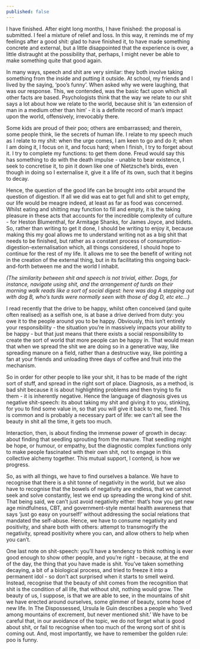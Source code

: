 ```yaml
---
published: false
---
```

I have finished. After eight long months, I have finished: the proposal is submitted. I feel a mixture of relief and loss. In this way, it reminds me of my feelings after a good shit: glad to have finished it, to have made something concrete and external, but a little disappointed that the experience is over, a little distraught at the possibility that, perhaps, I might never be able to make something quite that good again.

In many ways, speech and shit are very similar: they both involve taking something from the inside and putting it outside. At school, my friends and I lived by the saying, ‘poo’s funny’. When asked why we were laughing, that was our response. This, we contended, was the basic fact upon which all other facts are based. Psychologists think that the way we relate to our shit says a lot about how we relate to the world, because shit is ‘an extension of man in a medium other than him’ - it is a definite record of man’s impact upon the world, offensively, irrevocably there. 

Some kids are proud of their poo; others are embarrassed; and therein, some people think, lie the secrets of human life. I relate to my speech much as I relate to my shit: when the urge comes, I am keen to go and do it; when I am doing it, I focus on it, and focus hard; when I finish, I try to forget about it. I try to complete my functions: to get them done. Freud would say this has something to do with the death impulse - unable to bear existence, I seek to concretise it, to pin it down like one of Nietzsche’s birds, even though in doing so I externalise it, give it a life of its own, such that it begins to decay.

Hence, the question of the good life can be brought into orbit around the question of digestion. If all we did was eat to get full and shit to get empty, our life would be meagre indeed, at least as far as food was concerned. Whilst eating and shitting may function to fill and empty, it is the taking pleasure in these acts that accounts for the incredible complexity of culture - for Heston Blumenthal, for Armitage Shanks, for James Joyce, and bidets. So, rather than writing to get it done, I should be writing to enjoy it, because making this my goal allows me to understand writing not as a big shit that needs to be finished, but rather as a constant process of consumption-digestion-externalisation which, all things considered, I should hope to continue for the rest of my life. It allows me to see the benefit of writing not in the creation of the external thing, but in its facilitating this ongoing back-and-forth between me and the world I inhabit.

_(The similarity between shit and speech is not trivial, either. Dogs, for instance, navigate using shit, and the arrangement of turds on their morning walk reads like a sort of social digest: here was dog A stepping out with dog B, who’s turds were normally seen with those of dog D, etc etc…)_

I read recently that the drive to be happy, whilst often conceived (and quite often realised) as a selfish one, is at base a drive derived from duty: you owe it to the people around you to be happy. Obviously, this isn’t entirely your responsibility - the situation you’re in massively impacts your ability to be happy - but that just means that there exists a social responsibility to create the sort of world that more people can be happy in. That would mean that when we spread the shit we are doing so in a generative way, like spreading manure on a field, rather than a destructive way, like pointing a fan at your friends and unloading three days of coffee and fruit into the mechanism.

So in order for other people to like your shit, it has to be made of the right sort of stuff, and spread in the right sort of place. Diagnosis, as a method, is bad shit because it is about highlighting problems and then trying to fix them - it is inherently negative. Hence the language of diagnosis gives us negative shit-speech: its about taking my shit and giving it to you, stinking, for you to find some value in, so that you will give it back to me, fixed. This is common and is probably a necessary part of life: we can't all see the beauty in shit all the time, it gets too much.

Interaction, then, is about finding the immense power of growth in decay: about finding that seedling sprouting from the manure. That seedling might be hope, or humour, or empathy, but the diagnostic complex functions only to make people fascinated with their own shit, not to engage in this collective alchemy together. This mutual support, I contend, is how we progress.

So, as with all things, we have to find ourselves a balance. We have to recognise that there is a shit tonne of negativity in the world, but we also have to recognise that the bowels of negativity are endless, that we cannot seek and solve constantly, lest we end up spreading the wrong kind of shit. That being said, we can’t just avoid negativity either: that’s how you get new age mindfulness, CBT, and government-style mental health awareness that says ‘just go easy on yourself!’ without addressing the social relations that mandated the self-abuse. Hence, we have to consume negativity and positivity, and share both with others: attempt to transmogrify the negativity, spread positivity where you can, and allow others to help when you can’t.

One last note on shit-speech: you’ll have a tendency to think nothing is ever good enough to show other people, and you’re right - because, at the end of the day, the thing that you have made is shit. You’ve taken something decaying, a bit of a biological process, and tried to freeze it into a permanent idol - so don’t act surprised when it starts to smell weird. Instead, recognise that the beauty of shit comes from the recognition that shit is the condition of all life, that without shit, nothing would grow. The beauty of us, I suppose, is that we are able to see, in the mountains of shit we have erected around ourselves, some glimmer of beauty, some hope of new life. In The Dispossessed, Ursula le Guin describes a people who ‘lived among mountains of excrement, but never mentioned shit.’ We have to be careful that, in our avoidance of the topic, we do not forget what is good about shit, or fail to recognise when too much of the wrong sort of shit is coming out. And, most importantly, we have to remember the golden rule: poo is funny.

